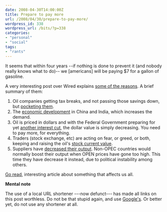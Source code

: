 ```yaml
---
date: 2008-04-30T14:00:00Z
title: Prepare to pay more
url: /2008/04/30/prepare-to-pay-more/
wordpress_id: 338
wordpress_url: /bits/?p=338
categories:
- "personal"
- "social"
tags:
- "rants"
---
```

It seems that within four years --if nothing is done to prevent it (and nobody really knows what to do)-- we [americans] will be paying $7 for a gallon of gasoline.

A very interesting post over Wired explains <a href="http://shurl.us/u/">some of the reasons</a>. A brief summary of them:

1. Oil companies getting tax breaks,  and not passing those savings down, but <a href="http://shurl.us/v/">pocketing them</a>.
2. The <a href="http://shurl.us/z/">economic development</a> in China and India, which increases the demand.
3. Oil is priced in dollars and with the Federal Government preparing for yet <a href="http://shurl.us/k/">another interest cut</a>, the dollar value is simply decreasing. You need to pay more, for everything.
4. Traders (stock exchange, etc) are acting on fear, or greed, or both, keeping and raising the oil's <a href="http://shurl.us/i/">stock current value</a>.
5. Suppliers have <a href="http://shurl.us/e/">decreased their output</a>. Non-OPEC countries would normally boost their output when OPEN prices have gone too high. This time they have decrease it instead, due to political instability among others.

<a href="http://shurl.us/u/">Go read</a>, interesting article about something that affects us all.

<strong class="note_update">Mental note</strong>

The use of a local URL shortener ---now defunct--- has made all links on this post worthless. Do not be that stupid again, and use <a href="http://goo.gl/">Google's</a>. Or better yet, do not use any shortener at all.